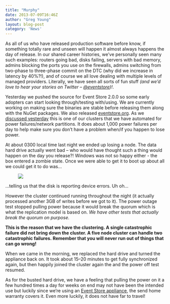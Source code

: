 ```yaml
---
title: "Murphy"
date: 2013-07-09T16:46Z
author: "Greg Young"
layout: blog-post
category: 'News'
---
```


As all of us who have released production software before know, if something totally rare and unseen will happen it almost always happens the day of release. In our shared career histories, we’ve personally seen many such examples: routers going bad, disks failing, servers with bad memory, admins blocking the ports you use on the firewalls, admins switching from two-phase to three-phase commit on the DTC (why did we increase in latency by 40%?!), and of course we all love dealing with multiple levels of managed providers. Literally, we have seen all sorts of fun stuff *(and we’d love to hear your stories on Twitter – [@eventstore](http://twitter.com/eventstore))!*.

Yesterday we pushed the source for Event Store 2.0.0 so some early adopters can start looking through/testing with/using. We are currently working on making sure the binaries are stable before releasing them along with the NuGet packages. We also released [eventstore.org](/). As we [discussed yesterday](/blog/20130708/testing-event-store-ha) this is one of our clusters that we have automated for power failures/network partitions. It does about 1,000 power failures per day to help make sure you don’t have a problem when/if you happen to lose power.

At about 0300 local time last night we ended up losing a node. The data hard drive actually went bad – who would have thought such a thing would happen on the day you release?! Windows was not so happy either - the box entered a zombie state. Once we were able to get it to boot up about all we could get it to do was...

<figure>
	<img src="/images/blog-es3.jpg">
</figure>

&hellip;telling us that the disk is reporting device errors. Uh oh&hellip;

However the cluster continued running throughout the night (it actually processed another 3GB of writes before we got to it). The power outage test stopped pulling power because it would break the quorum which is what the replication model is based on. *We have other tests that actually break the quorum on purpose.*

**This is the reason that we have the clustering. A single catastrophic failure did not bring down the cluster. A five node cluster can handle two catastrophic failures. Remember that you will never run out of things that can go wrong!**

When we came in the morning, we replaced the hard drive and turned the appliance back on. It took about 15–20 minutes to get fully synchronized again, but then happily joined the cluster again the and the power off test resumed.

As for the busted hard drive, we have a feeling that pulling the power on it a few hundred times a day for weeks on end may not have been the intended use but luckily since we’re using an [Event Store appliance](/support), the send home warranty covers it. Even more luckily, it does not have far to travel!